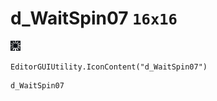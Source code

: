 # d_WaitSpin07 `16x16`
<img src="/img/d_WaitSpin07.png" width=16 height=16>

``` CSharp
EditorGUIUtility.IconContent("d_WaitSpin07")
```
```
d_WaitSpin07
```

